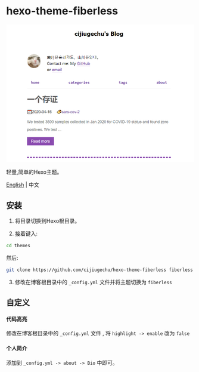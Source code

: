 # hexo-theme-fiberless

![sample](source/img/展示.PNG)

轻量,简单的Hexo主题。

[English](https://github.com/cijiugechu/hexo-theme-fiberless/blob/master/README.md) | 中文

## 安装

1. 将目录切换到Hexo根目录。

2. 接着键入:
   
```bash
cd themes
```
然后:

```bash
git clone https://github.com/cijiugechu/hexo-theme-fiberless fiberless
```
3. 修改在博客根目录中的 `_config.yml` 文件并将主题切换为 `fiberless`

## 自定义

#### 代码高亮

修改在博客根目录中的 `_config.yml` 文件 ,
将 `highlight -> enable` 改为 `false`

#### 个人简介

添加到 `_config.yml -> about -> Bio` 中即可。